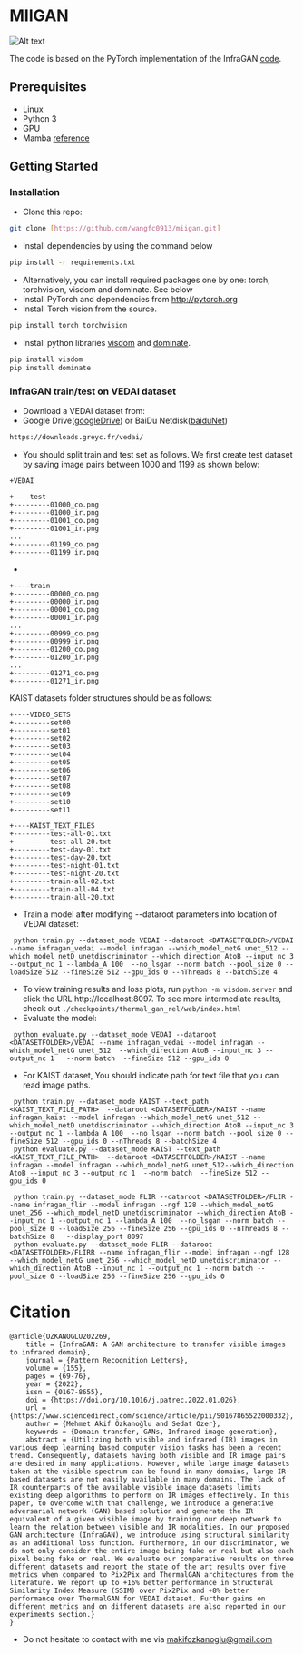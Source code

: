 # MIIGAN
![Alt text](fig/miigan.png "Architecture")

The code is based on the PyTorch implementation of the InfraGAN [code](https://github.com/makifozkanoglu/InfraGAN).
## Prerequisites
- Linux
- Python 3
- GPU
- Mamba [reference](https://github.com/JCruan519/VM-UNet)

## Getting Started
### Installation
- Clone this repo:
```bash
git clone [https://github.com/wangfc0913/miigan.git]
```
- Install dependencies by using the command below
```bash
pip install -r requirements.txt
```
- Alternatively, you can install required packages one by one: torch, torchvision, visdom and dominate. See below
- Install PyTorch and dependencies from http://pytorch.org
- Install Torch vision from the source.
```bash
pip install torch torchvision
```
- Install python libraries [visdom](https://github.com/facebookresearch/visdom) and [dominate](https://github.com/Knio/dominate).
```bash
pip install visdom
pip install dominate
```


### InfraGAN train/test on VEDAI dataset
- Download a VEDAI dataset from:
- Google Drive([googleDrive](https://drive.google.com/file/d/1FXhYbDdqrrHERm8a20drlR18Ylj8iRDY/view?usp=drive_link)) or BaiDu Netdisk([baiduNet](https://pan.baidu.com/s/1r3h8XDoVDMhiVHeobV7qpg?pwd=zge6))

```bash
https://downloads.greyc.fr/vedai/
```
- You should split train and test set as follows. We first create test dataset by saving image pairs between 1000 and 1199 as shown below:

```
+VEDAI

+----test
+---------01000_co.png
+---------01000_ir.png
+---------01001_co.png
+---------01001_ir.png
...
+---------01199_co.png
+---------01199_ir.png
```
- 
```
+----train
+---------00000_co.png
+---------00000_ir.png
+---------00001_co.png
+---------00001_ir.png
...
+---------00999_co.png
+---------00999_ir.png
+---------01200_co.png
+---------01200_ir.png
...
+---------01271_co.png
+---------01271_ir.png
```
KAIST datasets folder structures should be as follows:
```
+----VIDEO_SETS
+---------set00
+---------set01
+---------set02
+---------set03
+---------set04
+---------set05
+---------set06
+---------set07
+---------set08
+---------set09
+---------set10
+---------set11

+----KAIST_TEXT_FILES
+---------test-all-01.txt
+---------test-all-20.txt
+---------test-day-01.txt
+---------test-day-20.txt
+---------test-night-01.txt
+---------test-night-20.txt
+---------train-all-02.txt
+---------train-all-04.txt
+---------train-all-20.txt
```

- Train a model after modifying --dataroot parameters into location of VEDAI dataset:
```
 python train.py --dataset_mode VEDAI --dataroot <DATASETFOLDER>/VEDAI --name infragan_vedai --model infragan --which_model_netG unet_512 --which_model_netD unetdiscriminator --which_direction AtoB --input_nc 3 --output_nc 1 --lambda_A 100  --no_lsgan --norm batch --pool_size 0 --loadSize 512 --fineSize 512 --gpu_ids 0 --nThreads 8 --batchSize 4
```
- To view training results and loss plots, run `python -m visdom.server` and click the URL http://localhost:8097. To see more intermediate results, check out `./checkpoints/thermal_gan_rel/web/index.html`
- Evaluate the model:
```
 python evaluate.py --dataset_mode VEDAI --dataroot <DATASETFOLDER>/VEDAI --name infragan_vedai --model infragan --which_model_netG unet_512  --which_direction AtoB --input_nc 3 --output_nc 1   --norm batch  --fineSize 512 --gpu_ids 0
```
- For KAIST dataset, 
You should indicate path for text file that you can read image paths.
```
 python train.py --dataset_mode KAIST --text_path <KAIST_TEXT_FILE_PATH>  --dataroot <DATASETFOLDER>/KAIST --name infragan_kaist --model infragan --which_model_netG unet_512 --which_model_netD unetdiscriminator --which_direction AtoB --input_nc 3 --output_nc 1 --lambda_A 100  --no_lsgan --norm batch --pool_size 0 --fineSize 512 --gpu_ids 0 --nThreads 8 --batchSize 4
 python evaluate.py --dataset_mode KAIST --text_path <KAIST_TEXT_FILE_PATH>  --dataroot <DATASETFOLDER>/KAIST --name infragan --model infragan --which_model_netG unet_512--which_direction AtoB --input_nc 3 --output_nc 1  --norm batch  --fineSize 512 --gpu_ids 0
```

```
 python train.py --dataset_mode FLIR --dataroot <DATASETFOLDER>/FLIR --name infragan_flir --model infragan --ngf 128 --which_model_netG unet_256 --which_model_netD unetdiscriminator --which_direction AtoB --input_nc 1 --output_nc 1 --lambda_A 100  --no_lsgan --norm batch --pool_size 0 --loadSize 256 --fineSize 256 --gpu_ids 0 --nThreads 8 --batchSize 8   --display_port 8097
 python evaluate.py --dataset_mode FLIR --dataroot <DATASETFOLDER>/FLIRR --name infragan_flir --model infragan --ngf 128 --which_model_netG unet_256 --which_model_netD unetdiscriminator --which_direction AtoB --input_nc 1 --output_nc 1 --norm batch --pool_size 0 --loadSize 256 --fineSize 256 --gpu_ids 0
``` 

 # Citation
```
@article{OZKANOGLU202269,
    title = {InfraGAN: A GAN architecture to transfer visible images to infrared domain},
    journal = {Pattern Recognition Letters},
    volume = {155},
    pages = {69-76},
    year = {2022},
    issn = {0167-8655},
    doi = {https://doi.org/10.1016/j.patrec.2022.01.026},
    url = {https://www.sciencedirect.com/science/article/pii/S0167865522000332},
    author = {Mehmet Akif Özkanoğlu and Sedat Ozer},
    keywords = {Domain transfer, GANs, Infrared image generation},
    abstract = {Utilizing both visible and infrared (IR) images in various deep learning based computer vision tasks has been a recent trend. Consequently, datasets having both visible and IR image pairs are desired in many applications. However, while large image datasets taken at the visible spectrum can be found in many domains, large IR-based datasets are not easily available in many domains. The lack of IR counterparts of the available visible image datasets limits existing deep algorithms to perform on IR images effectively. In this paper, to overcome with that challenge, we introduce a generative adversarial network (GAN) based solution and generate the IR equivalent of a given visible image by training our deep network to learn the relation between visible and IR modalities. In our proposed GAN architecture (InfraGAN), we introduce using structural similarity as an additional loss function. Furthermore, in our discriminator, we do not only consider the entire image being fake or real but also each pixel being fake or real. We evaluate our comparative results on three different datasets and report the state of the art results over five metrics when compared to Pix2Pix and ThermalGAN architectures from the literature. We report up to +16% better performance in Structural Similarity Index Measure (SSIM) over Pix2Pix and +8% better performance over ThermalGAN for VEDAI dataset. Further gains on different metrics and on different datasets are also reported in our experiments section.}
}
```
- Do not hesitate to contact with me via makifozkanoglu@gmail.com

